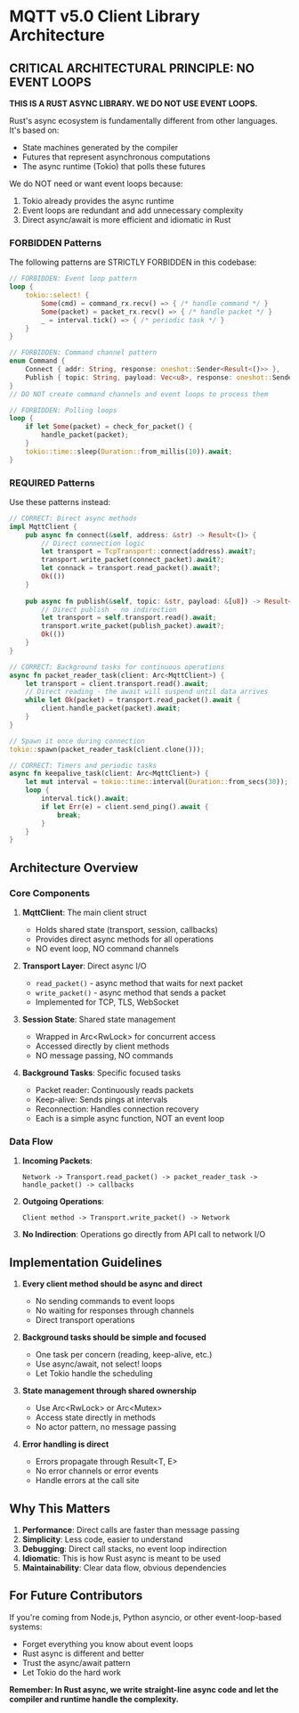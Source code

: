 # MQTT v5.0 Client Library Architecture

## CRITICAL ARCHITECTURAL PRINCIPLE: NO EVENT LOOPS

**THIS IS A RUST ASYNC LIBRARY. WE DO NOT USE EVENT LOOPS.**

Rust's async ecosystem is fundamentally different from other languages. It's based on:
- State machines generated by the compiler
- Futures that represent asynchronous computations
- The async runtime (Tokio) that polls these futures

We do NOT need or want event loops because:
1. Tokio already provides the async runtime
2. Event loops are redundant and add unnecessary complexity
3. Direct async/await is more efficient and idiomatic in Rust

### FORBIDDEN Patterns

The following patterns are STRICTLY FORBIDDEN in this codebase:

```rust
// FORBIDDEN: Event loop pattern
loop {
    tokio::select! {
        Some(cmd) = command_rx.recv() => { /* handle command */ }
        Some(packet) = packet_rx.recv() => { /* handle packet */ }
        _ = interval.tick() => { /* periodic task */ }
    }
}
```

```rust
// FORBIDDEN: Command channel pattern
enum Command {
    Connect { addr: String, response: oneshot::Sender<Result<()>> },
    Publish { topic: String, payload: Vec<u8>, response: oneshot::Sender<Result<()>> },
}
// DO NOT create command channels and event loops to process them
```

```rust
// FORBIDDEN: Polling loops
loop {
    if let Some(packet) = check_for_packet() {
        handle_packet(packet);
    }
    tokio::time::sleep(Duration::from_millis(10)).await;
}
```

### REQUIRED Patterns

Use these patterns instead:

```rust
// CORRECT: Direct async methods
impl MqttClient {
    pub async fn connect(&self, address: &str) -> Result<()> {
        // Direct connection logic
        let transport = TcpTransport::connect(address).await?;
        transport.write_packet(connect_packet).await?;
        let connack = transport.read_packet().await?;
        Ok(())
    }
    
    pub async fn publish(&self, topic: &str, payload: &[u8]) -> Result<()> {
        // Direct publish - no indirection
        let transport = self.transport.read().await;
        transport.write_packet(publish_packet).await?;
        Ok(())
    }
}
```

```rust
// CORRECT: Background tasks for continuous operations
async fn packet_reader_task(client: Arc<MqttClient>) {
    let transport = client.transport.read().await;
    // Direct reading - the await will suspend until data arrives
    while let Ok(packet) = transport.read_packet().await {
        client.handle_packet(packet).await;
    }
}

// Spawn it once during connection
tokio::spawn(packet_reader_task(client.clone()));
```

```rust
// CORRECT: Timers and periodic tasks
async fn keepalive_task(client: Arc<MqttClient>) {
    let mut interval = tokio::time::interval(Duration::from_secs(30));
    loop {
        interval.tick().await;
        if let Err(e) = client.send_ping().await {
            break;
        }
    }
}
```

## Architecture Overview

### Core Components

1. **MqttClient**: The main client struct
   - Holds shared state (transport, session, callbacks)
   - Provides direct async methods for all operations
   - NO event loop, NO command channels

2. **Transport Layer**: Direct async I/O
   - `read_packet()` - async method that waits for next packet
   - `write_packet()` - async method that sends a packet
   - Implemented for TCP, TLS, WebSocket

3. **Session State**: Shared state management
   - Wrapped in Arc<RwLock<T>> for concurrent access
   - Accessed directly by client methods
   - NO message passing, NO commands

4. **Background Tasks**: Specific focused tasks
   - Packet reader: Continuously reads packets
   - Keep-alive: Sends pings at intervals
   - Reconnection: Handles connection recovery
   - Each is a simple async function, NOT an event loop

### Data Flow

1. **Incoming Packets**:
   ```
   Network -> Transport.read_packet() -> packet_reader_task -> handle_packet() -> callbacks
   ```

2. **Outgoing Operations**:
   ```
   Client method -> Transport.write_packet() -> Network
   ```

3. **No Indirection**: Operations go directly from API call to network I/O

## Implementation Guidelines

1. **Every client method should be async and direct**
   - No sending commands to event loops
   - No waiting for responses through channels
   - Direct transport operations

2. **Background tasks should be simple and focused**
   - One task per concern (reading, keep-alive, etc.)
   - Use async/await, not select! loops
   - Let Tokio handle the scheduling

3. **State management through shared ownership**
   - Use Arc<RwLock<T>> or Arc<Mutex<T>>
   - Access state directly in methods
   - No actor pattern, no message passing

4. **Error handling is direct**
   - Errors propagate through Result<T, E>
   - No error channels or error events
   - Handle errors at the call site

## Why This Matters

1. **Performance**: Direct calls are faster than message passing
2. **Simplicity**: Less code, easier to understand
3. **Debugging**: Direct call stacks, no event loop indirection
4. **Idiomatic**: This is how Rust async is meant to be used
5. **Maintainability**: Clear data flow, obvious dependencies

## For Future Contributors

If you're coming from Node.js, Python asyncio, or other event-loop-based systems:
- Forget everything you know about event loops
- Rust async is different and better
- Trust the async/await pattern
- Let Tokio do the hard work

**Remember: In Rust async, we write straight-line async code and let the compiler and runtime handle the complexity.**
